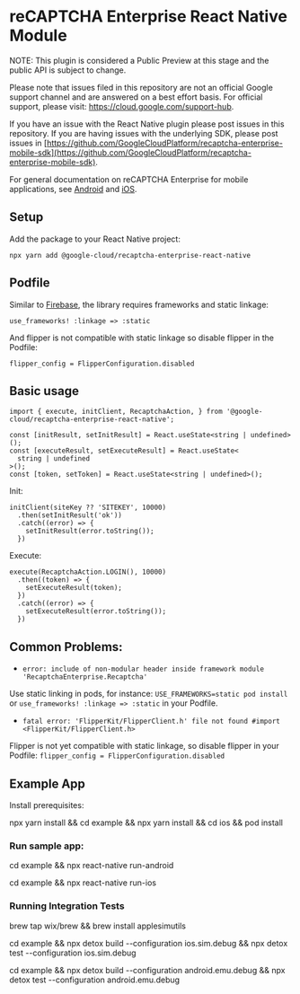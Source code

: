 # reCAPTCHA Enterprise React Native Module

NOTE: This plugin is considered a Public Preview at this stage and the public
API is subject to change.

Please note that issues filed in this repository are not an official Google
support channel and are answered on a best effort basis. For official support,
please visit: https://cloud.google.com/support-hub.

If you have an issue with the React Native plugin please post issues in this
repository. If you are having issues with the underlying SDK, please post issues
in
[https://github.com/GoogleCloudPlatform/recaptcha-enterprise-mobile-sdk](https://github.com/GoogleCloudPlatform/recaptcha-enterprise-mobile-sdk).

For general documentation on reCAPTCHA Enterprise for mobile applications, see
[Android](https://cloud.google.com/recaptcha-enterprise/docs/instrument-android-apps)
and
[iOS](https://cloud.google.com/recaptcha-enterprise/docs/instrument-ios-apps).

## Setup

Add the package to your React Native project:

`npx yarn add @google-cloud/recaptcha-enterprise-react-native`

## Podfile

Similar to
[Firebase](https://rnfirebase.io/#altering-cocoapods-to-use-frameworks), the
library requires frameworks and static linkage:

`use_frameworks! :linkage => :static`

And flipper is not compatible with static linkage so disable flipper in the
Podfile:

`flipper_config = FlipperConfiguration.disabled`

## Basic usage

```
import { execute, initClient, RecaptchaAction, } from '@google-cloud/recaptcha-enterprise-react-native';

const [initResult, setInitResult] = React.useState<string | undefined>();
const [executeResult, setExecuteResult] = React.useState<
  string | undefined
>();
const [token, setToken] = React.useState<string | undefined>();
```

Init:

```
initClient(siteKey ?? 'SITEKEY', 10000)
  .then(setInitResult('ok'))
  .catch((error) => {
    setInitResult(error.toString());
  })
```

Execute:

```
execute(RecaptchaAction.LOGIN(), 10000)
  .then((token) => {
    setExecuteResult(token);
  })
  .catch((error) => {
    setExecuteResult(error.toString());
  })
```

## Common Problems:

*   `error: include of non-modular header inside framework module 'RecaptchaEnterprise.Recaptcha'`

Use static linking in pods, for instance: `USE_FRAMEWORKS=static pod install` or
`use_frameworks! :linkage => :static` in your Podfile.

*   `fatal error: 'FlipperKit/FlipperClient.h' file not found #import
    <FlipperKit/FlipperClient.h>`

Flipper is not yet compatible with static linkage, so disable flipper in your
Podfile: `flipper_config = FlipperConfiguration.disabled`

## Example App

Install prerequisites:

npx yarn install && cd example && npx yarn install && cd ios && pod install

### Run sample app:

cd example && npx react-native run-android

cd example && npx react-native run-ios

### Running Integration Tests

brew tap wix/brew && brew install applesimutils

cd example && npx detox build --configuration ios.sim.debug && npx detox test --configuration ios.sim.debug

cd example && npx detox build --configuration android.emu.debug && npx detox test --configuration android.emu.debug
